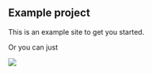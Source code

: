 ## Example project

This is an example site to get you started.

Or you can just

[![][image]][link]

[link]: https://app.netlify.com/start/deploy?repository=https://github.com/punund/20ful/tree/master/example
[image]: https://www.netlify.com/img/deploy/button.svg
